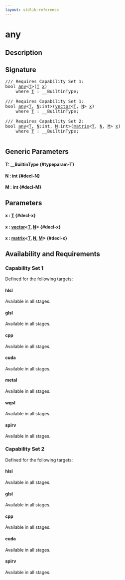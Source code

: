 ```yaml
---
layout: stdlib-reference
---
```


# any

## Description





## Signature 

<pre>
/// Requires Capability Set 1:
<span class="code_keyword">bool</span> <a href="/stdlib-reference/global-decls/any">any</a>&lt;<a href="/stdlib-reference/global-decls/any#typeparam-T" class="code_type">T</a>&gt;(<a href="/stdlib-reference/global-decls/any#typeparam-T" class="code_type">T</a> <a href="/stdlib-reference/global-decls/any#decl-x" class="code_param">x</a>)
    <span class='code_keyword'>where</span> <a href="/stdlib-reference/global-decls/any#typeparam-T" class="code_type">T</a> : __BuiltinType;

/// Requires Capability Set 1:
<span class="code_keyword">bool</span> <a href="/stdlib-reference/global-decls/any">any</a>&lt;<a href="/stdlib-reference/global-decls/any#typeparam-T" class="code_type">T</a>, <a href="/stdlib-reference/global-decls/any#decl-N" class="code_var">N</a>:<span class="code_keyword">int</span>&gt;(<a href="/stdlib-reference/types/vector/index" class="code_type">vector</a>&lt;<a href="/stdlib-reference/global-decls/any#typeparam-T" class="code_type">T</a>, <a href="/stdlib-reference/global-decls/any#decl-N" class="code_var">N</a>&gt; <a href="/stdlib-reference/global-decls/any#decl-x" class="code_param">x</a>)
    <span class='code_keyword'>where</span> <a href="/stdlib-reference/global-decls/any#typeparam-T" class="code_type">T</a> : __BuiltinType;

/// Requires Capability Set 2:
<span class="code_keyword">bool</span> <a href="/stdlib-reference/global-decls/any">any</a>&lt;<a href="/stdlib-reference/global-decls/any#typeparam-T" class="code_type">T</a>, <a href="/stdlib-reference/global-decls/any#decl-N" class="code_var">N</a>:<span class="code_keyword">int</span>, <a href="/stdlib-reference/global-decls/any#decl-M" class="code_var">M</a>:<span class="code_keyword">int</span>&gt;(<a href="/stdlib-reference/types/matrix/index" class="code_type">matrix</a>&lt;<a href="/stdlib-reference/global-decls/any#typeparam-T" class="code_type">T</a>, <a href="/stdlib-reference/global-decls/any#decl-N" class="code_var">N</a>, <a href="/stdlib-reference/global-decls/any#decl-M" class="code_var">M</a>&gt; <a href="/stdlib-reference/global-decls/any#decl-x" class="code_param">x</a>)
    <span class='code_keyword'>where</span> <a href="/stdlib-reference/global-decls/any#typeparam-T" class="code_type">T</a> : __BuiltinType;

</pre>

## Generic Parameters

#### T: \_\_BuiltinType {#typeparam-T}
#### N  : int {#decl-N}
#### M  : int {#decl-M}

## Parameters

#### x  : [T](/stdlib-reference/global-decls/any#typeparam-T) {#decl-x}
#### x  : [vector](/stdlib-reference/types/vector/index)\<[T](/stdlib-reference/types/vector/index#typeparam-T), [N](/stdlib-reference/types/vector/index#decl-N)\> {#decl-x}
#### x  : [matrix](/stdlib-reference/types/matrix/index)\<[T](/stdlib-reference/types/matrix/t-0), [N](/stdlib-reference/types/matrix/index#decl-N), [M](/stdlib-reference/types/matrix/index#decl-M)\> {#decl-x}

## Availability and Requirements

### Capability Set 1

Defined for the following targets:

#### hlsl
Available in all stages.

#### glsl
Available in all stages.

#### cpp
Available in all stages.

#### cuda
Available in all stages.

#### metal
Available in all stages.

#### wgsl
Available in all stages.

#### spirv
Available in all stages.


### Capability Set 2

Defined for the following targets:

#### hlsl
Available in all stages.

#### glsl
Available in all stages.

#### cpp
Available in all stages.

#### cuda
Available in all stages.

#### spirv
Available in all stages.



